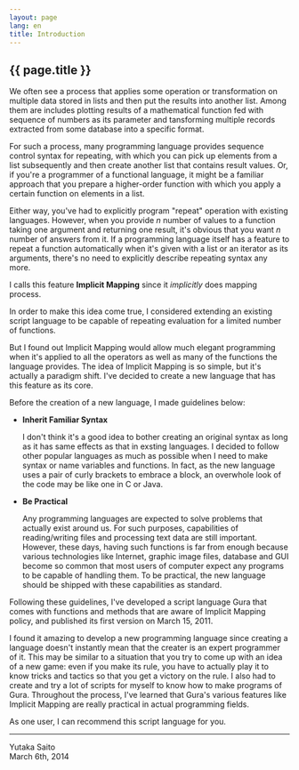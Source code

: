 ```yaml
---
layout: page
lang: en
title: Introduction
---
```


{{ page.title }}
----------------

We often see a process that applies some operation or transformation
on multiple data stored in lists and then put the results into another list.
Among them are includes plotting results of a mathematical function fed with sequence of numbers as its parameter
and tansforming multiple records extracted from some database into a specific format.

For such a process, many programming language provides sequence control syntax for repeating,
with which you can pick up elements from a list subsequently
and then create another list that contains result values.
Or, if you're a programmer of a functional language,
it might be a familiar approach that you prepare a higher-order function
with which you apply a certain function on elements in a list.

Either way, you've had to explicitly program "repeat" operation with existing languages.
However, when you provide *n* number of values to a function taking one argument and returning one result,
it's obvious that you want *n* number of answers from it.
If a programming language itself has a feature to repeat a function automatically
when it's given with a list or an iterator as its arguments,
there's no need to explicitly describe repeating syntax any more.

I calls this feature **Implicit Mapping** since it *implicitly* does mapping process.

In order to make this idea come true,
I considered extending an existing script language to be capable of
repeating evaluation for a limited number of functions.

But I found out Implicit Mapping would allow much elegant programming
when it's applied to all the operators as well as many of the functions the language provides.
The idea of Implicit Mapping is so simple, but it's actually a paradigm shift.
I've decided to create a new language that has this feature as its core.

Before the creation of a new language, I made guidelines below:

* __Inherit Familiar Syntax__

  I don't think it's a good idea to bother creating an original syntax
  as long as it has same effects as that in exsting languages.
  I decided to follow other popular languages as much as possible
  when I need to make syntax or name variables and functions.
  In fact, as the new language uses a pair of curly brackets to embrace a block,
  an overwhole look of the code may be like one in C or Java.

* __Be Practical__

  Any programming languages are expected to solve problems that actually exist around us.
  For such purposes, capabilities of reading/writing files and processing text data are still important.
  However, these days, having such functions is far from enough
  because various technologies like Internet, graphic image files, database and GUI become so common
  that most users of computer expect any programs to be capable of handling them.
  To be practical, the new language should be shipped with these capabilities as standard.

Following these guidelines, I've developed a script language Gura
that comes with functions and methods that are aware of Implicit Mapping policy,
and published its first version on March 15, 2011.

I found it amazing to develop a new programming language
since creating a language doesn't instantly mean that the creater is an expert programmer of it.
This may be similar to a situation that you try to come up with an idea of a new game:
even if you make its rule, you have to actually play it to know tricks and tactics
so that you get a victory on the rule.
I also had to create and try a lot of scripts for myself to know how to make programs of Gura.
Throughout the process, I've learned that Gura's various features like Implicit Mapping
are really practical in actual programming fields.

As one user, I can recommend this script language for you.

--------
Yutaka Saito  
March 6th, 2014
